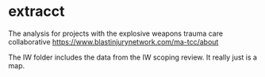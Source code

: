 # extracct

The analysis for projects with the explosive weapons trauma care collaborative
https://www.blastinjurynetwork.com/ma-tcc/about

The IW folder includes the data from the IW scoping review. It really just is a map. 
